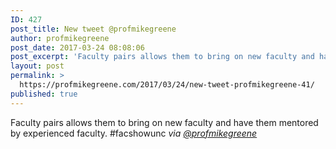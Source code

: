```yaml
---
ID: 427
post_title: New tweet @profmikegreene
author: profmikegreene
post_date: 2017-03-24 08:08:06
post_excerpt: 'Faculty pairs allows them to bring on new faculty and have them mentored by experienced faculty. #facshowunc'
layout: post
permalink: >
  https://profmikegreene.com/2017/03/24/new-tweet-profmikegreene-41/
published: true
---
```

Faculty pairs allows them to bring on new faculty and have them mentored by experienced faculty. #facshowunc
<cite>via <a href="https://twitter.com/profmikegreene/status/845260939901517825">@profmikegreene</a></cite>